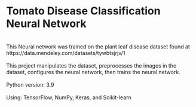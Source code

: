 # Tomato Disease Classification Neural Network
<br>
This Neural network was trained on the plant leaf disease dataset found at https://data.mendeley.com/datasets/tywbtsjrjv/1
<br>
<br>
This project manipulates the dataset, preprocesses the images in the dataset, configures the neural network, then trains the neural network.
<br>
<br>
Python version: 3.9
<br>
<br>
Using: TensorFlow, NumPy, Keras, and Scikit-learn
